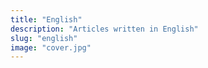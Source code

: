 ```yaml
---
title: "English"
description: "Articles written in English"
slug: "english"
image: "cover.jpg"
---
```


